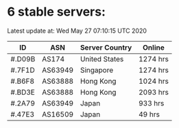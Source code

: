 # 6 stable servers:

Latest update at: Wed May 27 07:10:15 UTC 2020

| ID | ASN | Server Country | Online |
| -- | --- | -------------- | ------ |
| #.D09B | AS174 | United States | 1274 hrs |
| #.7F1D | AS63949 | Singapore | 1274 hrs |
| #.B6F8 | AS63888 | Hong Kong | 1024 hrs |
| #.BD3E | AS63888 | Hong Kong | 2093 hrs |
| #.2A79 | AS63949 | Japan | 933 hrs |
| #.47E3 | AS16509 | Japan | 49 hrs |

